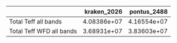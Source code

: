 |                          |   kraken_2026 |   pontus_2488 |
|:-------------------------|--------------:|--------------:|
| Total Teff all bands     |   4.08386e+07 |   4.16554e+07 |
| Total Teff WFD all bands |   3.68931e+07 |   3.83603e+07 |
